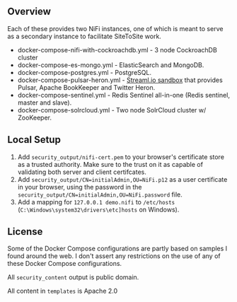 ## Overview

Each of these provides two NiFi instances, one of which is meant to serve as a secondary instance to facilitate SiteToSite work.

* docker-compose-nifi-with-cockroachdb.yml - 3 node CockroachDB cluster
* docker-compose-es-mongo.yml - ElasticSearch and MongoDB.
* docker-compose-postgres.yml - PostgreSQL.
* docker-compose-pulsar-heron.yml - [Streaml.io sandbox](https://streaml.io/docs/getting-started) that provides Pulsar, Apache BookKeeper and Twitter Heron.
* docker-compose-sentinel.yml - Redis Sentinel all-in-one (Redis sentinel, master and slave).
* docker-compose-solrcloud.yml - Two node SolrCloud cluster w/ ZooKeeper.

## Local Setup

1. Add `security_output/nifi-cert.pem` to your browser's certificate store as a trusted authority. Make sure to the trust on it as capable of validating both server and client certifcates.
2. Add `security_output/CN=initialAdmin,OU=NiFi.p12` as a user certificate in your browser, using the password in the `security_output/CN=initialAdmin,OU=NiFi.password` file.
3. Add a mapping for `127.0.0.1 demo.nifi` to `/etc/hosts` (`C:\Windows\system32\drivers\etc]hosts` on Windows).

## License

Some of the Docker Compose configurations are partly based on samples I found around the web. I don't assert any restrictions on the use of any of these Docker Compose configurations.

All `security_content` output is public domain.

All content in `templates` is Apache 2.0